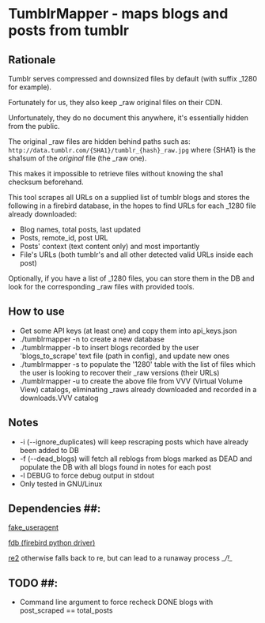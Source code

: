 # TumblrMapper - maps blogs and posts from tumblr #

## Rationale ##

Tumblr serves compressed and downsized files by default (with suffix \_1280 for example).

Fortunately for us, they also keep \_raw original files on their CDN.

Unfortunately, they do no document this anywhere, it's essentially hidden from the public.

The original \_raw files are hidden behind paths such as:
`http://data.tumblr.com/{SHA1}/tumblr_{hash}_raw.jpg`
where {SHA1} is the sha1sum of the _original_ file (the \_raw one). 

This makes it impossible to retrieve files without knowing the sha1 checksum beforehand.

This tool scrapes all URLs on a supplied list of tumblr blogs and stores the following in a firebird database, in the hopes to find URLs for each \_1280 file already downloaded:
* Blog names, total posts, last updated
* Posts, remote\_id, post URL
* Posts' context (text content only) and most importantly
* File's URLs (both tumblr's and all other detected valid URLs inside each post)

Optionally, if you have a list of \_1280 files, you can store them in the DB and look for the
corresponding \_raw files with provided tools.

## How to use ##

* Get some API keys (at least one) and copy them into api\_keys.json
* ./tumblrmapper -n to create a new database
* ./tumblrmapper -b to insert blogs recorded by the user 'blogs\_to\_scrape' text file (path in config), and update new ones
* ./tumblrmapper -s to populate the '1280' table with the list of files which the user is looking to recover their \_raw versions (their URLs)
* ./tumblrmapper -u to create the above file from VVV (Virtual Volume View) catalogs, eliminating \_raws already downloaded and recorded in a downloads.VVV catalog

## Notes ##

* -i (--ignore\_duplicates) will keep rescraping posts which have already been added to DB
* -f (--dead\_blogs) will fetch all reblogs from blogs marked as DEAD and populate the DB with all blogs found in notes for each post
* -l DEBUG to force debug output in stdout
* Only tested in GNU/Linux

## Dependencies ##: 

[fake\_useragent](https://pypi.org/project/fake-useragent/)

[fdb (firebird python driver)](https://www.firebirdsql.org/en/devel-python-driver/)

[re2](https://github.com/andreasvc/pyre2) otherwise falls back to re, but can lead to a runaway process __/!\__


## TODO ##:

* Command line argument to force recheck DONE blogs with post\_scraped == total\_posts
